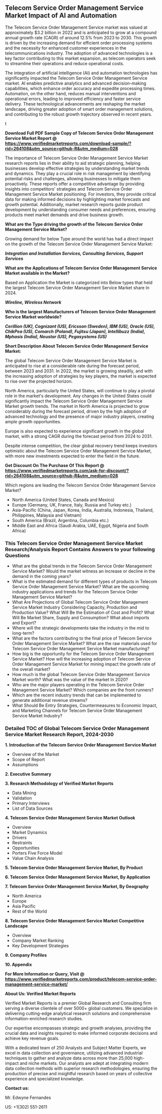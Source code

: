 <h2>Telecom Service Order Management Service Market Impact of AI and Automation</h2><p>The Telecom Service Order Management Service market was valued at approximately $3.2 billion in 2022 and is anticipated to grow at a compound annual growth rate (CAGR) of around 12.5% from 2023 to 2030. This growth is driven by the increasing demand for efficient order processing systems and the necessity for enhanced customer experiences in the telecommunications industry. The adoption of advanced technologies is a key factor contributing to this market expansion, as telecom operators seek to streamline their operations and reduce operational costs.</p><p>The integration of artificial intelligence (AI) and automation technologies has significantly impacted the Telecom Service Order Management Service market. AI enables predictive analytics and advanced decision-making capabilities, which enhance order accuracy and expedite processing times. Automation, on the other hand, reduces manual interventions and operational errors, leading to improved efficiency and faster service delivery. These technological advancements are reshaping the market landscape, driving greater adoption of smart order management solutions, and contributing to the robust growth trajectory observed in recent years.</p>t</p><p id="" class=""><strong>Download Full PDF Sample Copy of Telecom Service Order Management Service Market Report @ <a href="https://www.verifiedmarketreports.com/download-sample/?rid=264108&utm_source=github-R&utm_medium=028" target="_blank">https://www.verifiedmarketreports.com/download-sample/?rid=264108&utm_source=github-R&utm_medium=028</a></strong></p><p>The importance of&nbsp;Telecom Service Order Management Service Market research reports lies in their ability to aid strategic planning, helping businesses develop effective strategies by understanding market trends and dynamics. They play a crucial role in risk management by identifying potential risks and challenges, allowing businesses to mitigate them proactively. These reports offer a competitive advantage by providing insights into competitors' strategies and Telecom Service Order Management Service Market positioning. For investors, they provide critical data for making informed decisions by highlighting market forecasts and growth potential. Additionally, market research reports guide product development by understanding consumer needs and preferences, ensuring products meet market demands and drive business growth.</p><p><strong>What are the&nbsp;Type driving the growth of the Telecom Service Order Management Service Market?</strong></p><p id="" class="">Growing demand for below Type around the world has had a direct impact on the growth of the Telecom Service Order Management Service Market:</p><em><strong>Integration and Installation Services, Consulting Services, Support Services</strong></em></p><strong>What are the&nbsp;Applications&nbsp;of Telecom Service Order Management Service Market available in the Market?</strong></p><p id="" class="">Based on Application the Market is categorized into Below types that held the largest Telecom Service Order Management Service Market share In 2024.</p><em><strong>Wireline, Wireless Network</strong></em></p><strong>Who is the largest Manufacturers of Telecom Service Order Management Service Market worldwide?</strong></p><p><em><strong>Cerillion (UK), Cognizant (US), Ericsson (Sweden), IBM (US), Oracle (US), ChikPea (US), Comarch (Poland), Fujitsu (Japan), Intellibuzz (India), Mphasis (India), Neustar (US), Pegasystems (US)</strong></em></p><p id="" class=""><strong>Short Description About Telecom Service Order Management Service Market:</strong></p><p>The global Telecom Service Order Management Service Market is anticipated to rise at a considerable rate during the forecast period, between 2023 and 2031. In 2022, the market is growing steadily, and with the increasing adoption of strategies by key players, the market is expected to rise over the projected horizon.</p><p>North America, particularly the United States, will continue to play a pivotal role in the market's development. Any changes in the United States could significantly impact the Telecom Service Order Management Service Market growth trends. The market in North America is projected to grow considerably during the forecast period, driven by the high adoption of advanced technology and the presence of major industry players, creating ample growth opportunities.</p><p>Europe is also expected to experience significant growth in the global market, with a strong CAGR during the forecast period from 2024 to 2031.</p><p>Despite intense competition, the clear global recovery trend keeps investors optimistic about the Telecom Service Order Management Service Market, with more new investments expected to enter the field in the future.</p><p id="" class=""><strong>Get Discount On The Purchase Of This Report @ <a href="https://www.verifiedmarketreports.com/ask-for-discount/?rid=264108&utm_source=github-R&utm_medium=028" target="_blank">https://www.verifiedmarketreports.com/ask-for-discount/?rid=264108&utm_source=github-R&utm_medium=028</a></strong></p>Which regions are leading the Telecom Service Order Management Service Market?</p><ul><li>North America (United States, Canada and Mexico)</li><li>Europe (Germany, UK, France, Italy, Russia and Turkey etc.)</li><li>Asia-Pacific (China, Japan, Korea, India, Australia, Indonesia, Thailand, Philippines, Malaysia and Vietnam)</li><li>South America (Brazil, Argentina, Columbia etc.)</li><li>Middle East and Africa (Saudi Arabia, UAE, Egypt, Nigeria and South Africa)</li></ul><h3 id="" class="">This Telecom Service Order Management Service Market Research/Analysis Report Contains Answers to your following Questions</h3><ul><li>What are the global trends in the Telecom Service Order Management Service Market? Would the market witness an increase or decline in the demand in the coming years?</li><li>What is the estimated demand for different types of products in Telecom Service Order Management Service Market? What are the upcoming industry applications and trends for the Telecom Service Order Management Service Market?</li><li>What Are Projections of Global Telecom Service Order Management Service Market Industry Considering Capacity, Production and Production Value? What Will Be the Estimation of Cost and Profit? What Will Be Market Share, Supply and Consumption? What about imports and Export?</li><li>Where will the strategic developments take the industry in the mid to long-term?</li><li>What are the factors contributing to the final price of Telecom Service Order Management Service Market? What are the raw materials used for Telecom Service Order Management Service Market manufacturing?</li><li>How big is the opportunity for the Telecom Service Order Management Service Market? How will the increasing adoption of Telecom Service Order Management Service Market for mining impact the growth rate of the overall market?</li><li>How much is the global Telecom Service Order Management Service Market worth? What was the value of the market In 2020?</li><li>Who are the major players operating in the Telecom Service Order Management Service Market? Which companies are the front runners?</li><li>Which are the recent industry trends that can be implemented to generate additional revenue streams?</li><li>What Should Be Entry Strategies, Countermeasures to Economic Impact, and Marketing Channels for Telecom Service Order Management Service Market Industry?</li></ul><h3 id="" class="">Detailed TOC of Global Telecom Service Order Management Service Market Research Report, 2024-2030</h3><p id="" class=""><strong>1. Introduction of the Telecom Service Order Management Service Market</strong></p><ul><li>Overview of the Market</li><li>Scope of Report</li><li>Assumptions</li></ul><p id="" class=""><strong>2. Executive Summary</strong></p><p id="" class=""><strong>3. Research Methodology of Verified Market Reports</strong></p><ul><li>Data Mining</li><li>Validation</li><li>Primary Interviews</li><li>List of Data Sources</li></ul><p id="" class=""><strong>4. Telecom Service Order Management Service Market Outlook</strong></p><ul><li>Overview</li><li>Market Dynamics</li><li>Drivers</li><li>Restraints</li><li>Opportunities</li><li>Porters Five Force Model</li><li>Value Chain Analysis</li></ul><p id="" class=""><strong>5. Telecom Service Order Management Service Market, By Product</strong></p><p id="" class=""><strong>6. Telecom Service Order Management Service Market, By Application</strong></p><p id="" class=""><strong>7. Telecom Service Order Management Service Market, By Geography</strong></p><ul><li>North America</li><li>Europe</li><li>Asia Pacific</li><li>Rest of the World</li></ul><p id="" class=""><strong>8. Telecom Service Order Management Service Market Competitive Landscape</strong></p><ul><li>Overview</li><li>Company Market Ranking</li><li>Key Development Strategies</li></ul><p id="" class=""><strong>9. Company Profiles</strong></p><p id="" class=""><strong>10. Appendix</strong></p><p id="" class=""><strong>For More Information or Query, Visit @ <a href="https://www.verifiedmarketreports.com/product/telecom-service-order-management-service-market/" target="_blank">https://www.verifiedmarketreports.com/product/telecom-service-order-management-service-market/</a></strong></p><p id="" class=""><strong>About Us: Verified Market Reports</strong></p><p id="" class="">Verified Market Reports is a premier Global Research and Consulting firm serving a diverse clientele of over 5000+ global customers. We specialize in delivering cutting-edge analytical research solutions and comprehensive information-enriched research studies.</p><p id="" class="">Our expertise encompasses strategic and growth analyses, providing the crucial data and insights required to make informed corporate decisions and achieve key revenue goals.</p><p id="" class="">With a dedicated team of 250 Analysts and Subject Matter Experts, we excel in data collection and governance, utilizing advanced industrial techniques to gather and analyze data across more than 25,000 high-impact and niche markets. Our analysts are adept at integrating modern data collection methods with superior research methodologies, ensuring the production of precise and insightful research based on years of collective experience and specialized knowledge.</p><p id="" class=""><strong>Contact us:</strong></p><p id="" class="">Mr. Edwyne Fernandes</p><p id="" class="">US: +1(302) 551-2611</p>